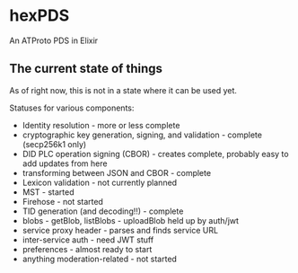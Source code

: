 # hexPDS
An ATProto PDS in Elixir

## The current state of things

As of right now, this is not in a state where it can be used yet.

Statuses for various components:
   - Identity resolution - more or less complete
   - cryptographic key generation, signing, and validation - complete (secp256k1 only)
   - DID PLC operation signing (CBOR) - creates complete, probably easy to add updates from here
   - transforming between JSON and CBOR - complete
   - Lexicon validation - not currently planned
   - MST - started
   - Firehose - not started
   - TID generation (and decoding!!) - complete
   - blobs - getBlob, listBlobs - uploadBlob held up by auth/jwt
   - service proxy header - parses and finds service URL
   - inter-service auth - need JWT stuff
   - preferences - almost ready to start
   - anything moderation-related - not started



